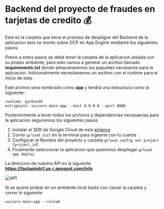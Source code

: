 # Backend del proyecto de fraudes en tarjetas de credito 💰
Este es la carpeta que tiene el proceso de despligue del Backend de la aplicacion 
esta se monto sobre GCP en App Engine mediante los siguientes pasos:

Previo a estos pasos se debe tener la carpeta de la aplicacion aislada con su propio ambiente, para esto vamos a generar un archivo llamado **requirements.txt** donde almacenaremos los paquetes necesarios para la aplicacion. Adicionalmente necesitaremos un archivo con el runtime para el inicio de esta. 

Este archivo sera nombrado como **app** y tendra una estructura como la siguiente:
```
runtime: python39
entrypoint: uvicorn main:app --host 0.0.0.0 --port 8080
```
Posteriormente a tener todos los archivos y dependencias necesaerias para la aplicacion seguiremos los siguientes pasos:

1. Instalar el SDK de Google Cloud de este [enlance](https://cloud.google.com/sdk/docs/how-to)
2. Correr ```gcloud init``` en la terminal para logearte con tu cuenta
3. Configurar el Nombre del proyecto y carpeta  ```gcloud config set project [project_id]```
4. Finalmente seleccionar la aplicacion que queremos desplegar
```gcloud app deploy```

La direccion de nuestra API es la siguiente 
**https://fastapimlcf.ue.r.appspot.com/info**

![API](../Figures/API.JPG)

Si se quiere probar en un ambiente local basta con clonar la carpeta y correr lo siguiente:
```
uvicorn main:app --reload
```
